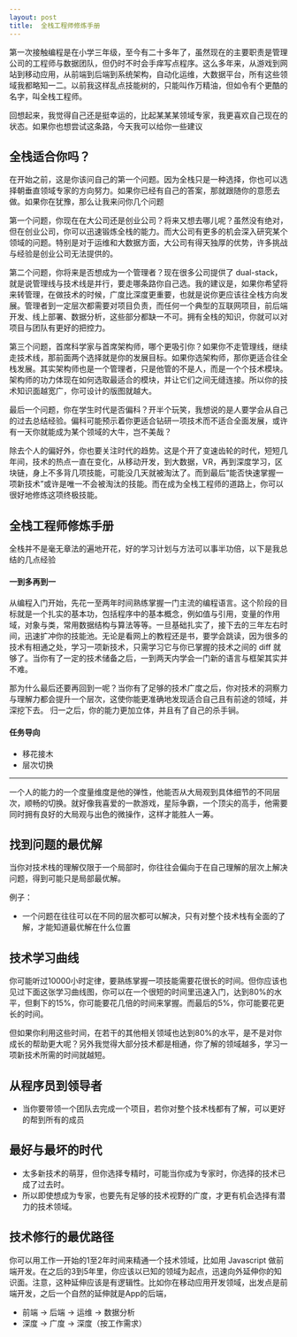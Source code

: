 ```yaml
---
layout: post
title:  全栈工程师修炼手册
---
```


第一次接触编程是在小学三年级，至今有二十多年了，虽然现在的主要职责是管理公司的工程师与数据团队，但仍时不时会手痒写点程序。这么多年来，从游戏到网站到移动应用，从前端到后端到系统架构，自动化运维，大数据平台，所有这些领域我都略知一二。以前我这样乱点技能树的，只能叫作万精油，但如令有个更酷的名字，叫全栈工程师。

回想起来，我觉得自己还是挺幸运的，比起某某某领域专家，我更喜欢自己现在的状态。如果你也想尝试这条路，今天我可以给你一些建议

全栈适合你吗？
-----------
在开始之前，这是你该问自己的第一个问题。因为全栈只是一种选择，你也可以选择朝垂直领域专家的方向努力。如果你已经有自己的答案，那就跟随你的意愿去做。如果你在犹豫，那么让我来问你几个问题

第一个问题，你现在在大公司还是创业公司？将来又想去哪儿呢？虽然没有绝对，但在创业公司，你可以迅速锻炼全栈的能力。而大公司有更多的机会深入研究某个领域的问题。特别是对于运维和大数据方面，大公司有得天独厚的优势，许多挑战与经验是创业公司无法提供的。

第二个问题，你将来是否想成为一个管理者？现在很多公司提供了 dual-stack，就是说管理线与技术线是并行，要走哪条路你自己选。我的建议是，如果你希望将来转管理，在做技术的时候，广度比深度更重要，也就是说你更应该往全栈方向发展。管理者到一定层次都需要对项目负责，而任何一个典型的互联网项目，前后端开发、线上部署、数据分析，这些部分都缺一不可。拥有全栈的知识，你就可以对项目与团队有更好的把控力。

第三个问题，首席科学家与首席架构师，哪个更吸引你？如果你不走管理线，继续走技术线，那前面两个选择就是你的发展目标。如果你选架构师，那你更适合往全栈发展。其实架构师也是一个管理者，只是他管的不是人，而是一个个技术模块。架构师的功力体现在如何选取最适合的模块，并让它们之间无缝连接。所以你的技术知识面越宽广，你可设计的版图就越大。

最后一个问题，你在学生时代是否偏科？开半个玩笑，我想说的是人要学会从自己的过去总结经验。偏科可能预示着你更适合钻研一项技术而不适合全面发展，或许有一天你就能成为某个领域的大牛，岂不美哉？

除去个人的偏好外，你也要关注时代的趋势。这是个开了变速齿轮的时代，短短几年间，技术的热点一直在变化，从移动开发，到大数据，VR，再到深度学习，区块链，身上不多背几项技能，可能没几天就被淘汰了。而到最后“能否快速掌握一项新技术”或许是唯一不会被淘汰的技能。而在成为全栈工程师的道路上，你可以很好地修炼这项终极技能。

全栈工程师修炼手册
----------------
全栈并不是毫无章法的遍地开花，好的学习计划与方法可以事半功倍，以下是我总结的几点经验

#### 一到多再到一
从编程入门开始，先花一至两年时间熟练掌握一门主流的编程语言。这个阶段的目标就是一个扎实的基本功，包括程序中的基本概念，例如值与引用，变量的作用域，对象与类，常用数据结构与算法等等。一旦基础扎实了，接下去的三年左右时间，迅速扩冲你的技能池。无论是看网上的教程还是书，要学会跳读，因为很多的技术有相通之处，学习一项新技术，只需学习它与你已掌握的技术之间的 diff 就够了。当你有了一定的技术储备之后，一到两天内学会一门新的语言与框架其实并不难。

那为什么最后还要再回到一呢？当你有了足够的技术广度之后，你对技术的洞察力与理解力都会提升一个层次，这使你能更准确地发现适合自己且有前途的领域，并深挖下去。 归一之后，你的能力更加立体，并且有了自己的杀手锏。

#### 任务导向
- 移花接木
- 层次切换

-----
一个人的能力的一个度量维度是他的弹性，他能否从大局观到具体细节的不同层次，顺畅的切换。就好像我喜爱的一款游戏，星际争霸，一个顶尖的高手，他需要同时拥有良好的大局观与出色的微操作，这样才能胜人一筹。

找到问题的最优解
--------------
当你对技术栈的理解仅限于一个局部时，你往往会偏向于在自己理解的层次上解决问题，得到可能只是局部最优解。

例子：

- 一个问题在往往可以在不同的层次都可以解决，只有对整个技术栈有全面的了解，才能知道最优解在什么位置

技术学习曲线
-----------
你可能听过10000小时定律，要熟练掌握一项技能需要花很长的时间。但你应该也见过下面这张学习曲线图，你可以在一个很短的时间里迅速入门，达到80%的水平，但剩下的15%，你可能要花几倍的时间来掌握。而最后的5%，你可能要花更长的时间。

但如果你利用这些时间，在若干的其他相关领域也达到80%的水平，是不是对你成长的帮助更大呢？另外我觉得大部分技术都是相通，你了解的领域越多，学习一项新技术所需的时间就越短。

从程序员到领导者
--------------
- 当你要带领一个团队去完成一个项目，若你对整个技术栈都有了解，可以更好的帮到所有的成员

最好与最坏的时代
--------------
- 太多新技术的萌芽，但你选择专精时，可能当你成为专家时，你选择的技术已成了过去时。
- 所以即使想成为专家，也要先有足够的技术视野的广度，才更有机会选择有潜力的技术领域。

技术修行的最优路径
----------------
你可以用工作一开始的1至2年时间来精通一个技术领域，比如用 Javascript 做前端开发。在之后的3到5年里，你应该以已知的领域为起点，迅速向外延伸你的知识面。注意，这种延伸应该是有逻辑性。比如你在移动应用开发领域，出发点是前端开发，之后一个自然的延伸就是App的后端，
- 前端 -> 后端 -> 运维 -> 数据分析
- 深度 -> 广度 -> 深度（按工作需求）
